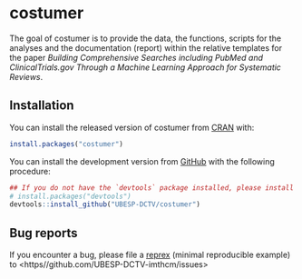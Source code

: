 
<!-- README.md is generated from README.Rmd. Please edit that file -->
costumer
========

The goal of costumer is to provide the data, the functions, scripts for the analyses and the documentation (report) within the relative templates for the paper *Building Comprehensive Searches including PubMed and ClinicalTrials.gov Through a Machine Learning Approach for Systematic Reviews*.

Installation
------------

You can install the released version of costumer from [CRAN](https://CRAN.R-project.org) with:

``` r
install.packages("costumer")
```

You can install the development version from [GitHub](https://github.com/) with the following procedure:

``` r
## If you do not have the `devtools` package installed, please install it
# install.packages("devtools")
devtools::install_github("UBESP-DCTV/costumer")
```

Bug reports
-----------

If you encounter a bug, please file a [reprex](https://github.com/tidyverse/reprex) (minimal reproducible example) to <https//github.com/UBESP-DCTV-imthcm/issues>

